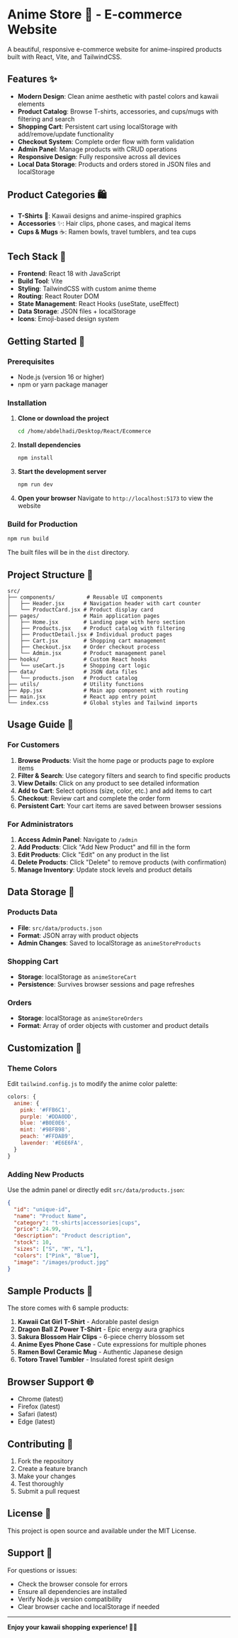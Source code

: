 # Anime Store 🌸 - E-commerce Website

A beautiful, responsive e-commerce website for anime-inspired products built with React, Vite, and TailwindCSS.

## Features ✨

- **Modern Design**: Clean anime aesthetic with pastel colors and kawaii elements
- **Product Catalog**: Browse T-shirts, accessories, and cups/mugs with filtering and search
- **Shopping Cart**: Persistent cart using localStorage with add/remove/update functionality
- **Checkout System**: Complete order flow with form validation
- **Admin Panel**: Manage products with CRUD operations
- **Responsive Design**: Fully responsive across all devices
- **Local Data Storage**: Products and orders stored in JSON files and localStorage

## Product Categories 🛍️

- **T-Shirts** 👕: Kawaii designs and anime-inspired graphics
- **Accessories** ✨: Hair clips, phone cases, and magical items
- **Cups & Mugs** ☕: Ramen bowls, travel tumblers, and tea cups

## Tech Stack 🚀

- **Frontend**: React 18 with JavaScript
- **Build Tool**: Vite
- **Styling**: TailwindCSS with custom anime theme
- **Routing**: React Router DOM
- **State Management**: React Hooks (useState, useEffect)
- **Data Storage**: JSON files + localStorage
- **Icons**: Emoji-based design system

## Getting Started 🎯

### Prerequisites

- Node.js (version 16 or higher)
- npm or yarn package manager

### Installation

1. **Clone or download the project**
   ```bash
   cd /home/abdelhadi/Desktop/React/Ecommerce
   ```

2. **Install dependencies**
   ```bash
   npm install
   ```

3. **Start the development server**
   ```bash
   npm run dev
   ```

4. **Open your browser**
   Navigate to `http://localhost:5173` to view the website

### Build for Production

```bash
npm run build
```

The built files will be in the `dist` directory.

## Project Structure 📁

```
src/
├── components/          # Reusable UI components
│   ├── Header.jsx      # Navigation header with cart counter
│   └── ProductCard.jsx # Product display card
├── pages/              # Main application pages
│   ├── Home.jsx        # Landing page with hero section
│   ├── Products.jsx    # Product catalog with filtering
│   ├── ProductDetail.jsx # Individual product pages
│   ├── Cart.jsx        # Shopping cart management
│   ├── Checkout.jsx    # Order checkout process
│   └── Admin.jsx       # Product management panel
├── hooks/              # Custom React hooks
│   └── useCart.js      # Shopping cart logic
├── data/               # JSON data files
│   └── products.json   # Product catalog
├── utils/              # Utility functions
├── App.jsx             # Main app component with routing
├── main.jsx            # React app entry point
└── index.css           # Global styles and Tailwind imports
```

## Usage Guide 📖

### For Customers

1. **Browse Products**: Visit the home page or products page to explore items
2. **Filter & Search**: Use category filters and search to find specific products
3. **View Details**: Click on any product to see detailed information
4. **Add to Cart**: Select options (size, color, etc.) and add items to cart
5. **Checkout**: Review cart and complete the order form
6. **Persistent Cart**: Your cart items are saved between browser sessions

### For Administrators

1. **Access Admin Panel**: Navigate to `/admin`
2. **Add Products**: Click "Add New Product" and fill in the form
3. **Edit Products**: Click "Edit" on any product in the list
4. **Delete Products**: Click "Delete" to remove products (with confirmation)
5. **Manage Inventory**: Update stock levels and product details

## Data Storage 💾

### Products Data
- **File**: `src/data/products.json`
- **Format**: JSON array with product objects
- **Admin Changes**: Saved to localStorage as `animeStoreProducts`

### Shopping Cart
- **Storage**: localStorage as `animeStoreCart`
- **Persistence**: Survives browser sessions and page refreshes

### Orders
- **Storage**: localStorage as `animeStoreOrders`
- **Format**: Array of order objects with customer and product details

## Customization 🎨

### Theme Colors
Edit `tailwind.config.js` to modify the anime color palette:

```javascript
colors: {
  anime: {
    pink: '#FFB6C1',
    purple: '#DDA0DD',
    blue: '#B0E0E6',
    mint: '#98FB98',
    peach: '#FFDAB9',
    lavender: '#E6E6FA',
  }
}
```

### Adding New Products
Use the admin panel or directly edit `src/data/products.json`:

```json
{
  "id": "unique-id",
  "name": "Product Name",
  "category": "t-shirts|accessories|cups",
  "price": 24.99,
  "description": "Product description",
  "stock": 10,
  "sizes": ["S", "M", "L"],
  "colors": ["Pink", "Blue"],
  "image": "/images/product.jpg"
}
```

## Sample Products 🎁

The store comes with 6 sample products:

1. **Kawaii Cat Girl T-Shirt** - Adorable pastel design
2. **Dragon Ball Z Power T-Shirt** - Epic energy aura graphics
3. **Sakura Blossom Hair Clips** - 6-piece cherry blossom set
4. **Anime Eyes Phone Case** - Cute expressions for multiple phones
5. **Ramen Bowl Ceramic Mug** - Authentic Japanese design
6. **Totoro Travel Tumbler** - Insulated forest spirit design

## Browser Support 🌐

- Chrome (latest)
- Firefox (latest)
- Safari (latest)
- Edge (latest)

## Contributing 🤝

1. Fork the repository
2. Create a feature branch
3. Make your changes
4. Test thoroughly
5. Submit a pull request

## License 📄

This project is open source and available under the MIT License.

## Support 💬

For questions or issues:
- Check the browser console for errors
- Ensure all dependencies are installed
- Verify Node.js version compatibility
- Clear browser cache and localStorage if needed

---

**Enjoy your kawaii shopping experience! 🌸✨**
